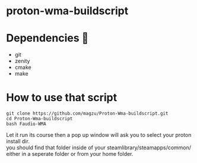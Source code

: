 # proton-wma-buildscript

# Dependencies :syringe:
- git
- zenity
- cmake
- make

# How to use that script

```
git clone https://github.com/magzu/Proton-Wma-buildscript.git
cd Proton-Wma-buildscript
bash Faudio-WMA
```

Let it run its course then a pop up window will ask you to select your proton install dir. <br>
you should find that folder inside of your steamlibrary/steamapps/common/ either in a seperate folder or from your home folder.
